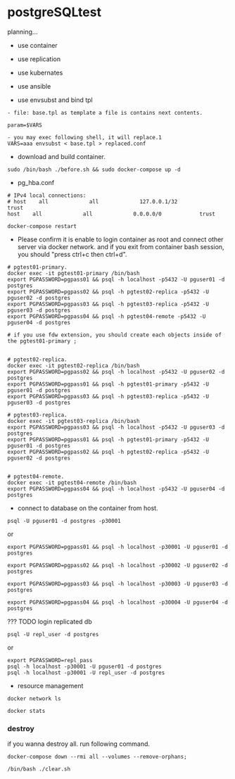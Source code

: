 # postgreSQLtest

planning...

 - use container
 - use replication
 - use kubernates
 - use ansible

 - use envsubst and bind tpl
```
- file: base.tpl as template a file is contains next contents.

param=$VARS

- you may exec following shell, it will replace.1
VARS=aaa envsubst < base.tpl > replaced.conf 
```

- download and build container.
```
sudo /bin/bash ./before.sh && sudo docker-compose up -d
```

- pg_hba.conf
```
# IPv4 local connections:
# host    all             all             127.0.0.1/32            trust
host    all             all             0.0.0.0/0            trust

```

```
docker-compose restart
```


- Please confirm it is enable to login container as root and connect other server via docker network. and if you exit from container bash session, you should "press ctrl+c then ctrl+d". 



```
# pgtest01-primary.
docker exec -it pgtest01-primary /bin/bash
export PGPASSWORD=pgpass01 && psql -h localhost -p5432 -U pguser01 -d postgres
export PGPASSWORD=pgpass02 && psql -h pgtest02-replica -p5432 -U pguser02 -d postgres
export PGPASSWORD=pgpass03 && psql -h pgtest03-replica -p5432 -U pguser03 -d postgres
export PGPASSWORD=pgpass04 && psql -h pgtest04-remote -p5432 -U pguser04 -d postgres

# if you use fdw extension, you should create each objects inside of the pgtest01-primary ;


# pgtest02-replica.
docker exec -it pgtest02-replica /bin/bash
export PGPASSWORD=pgpass02 && psql -h localhost -p5432 -U pguser02 -d postgres
export PGPASSWORD=pgpass01 && psql -h pgtest01-primary -p5432 -U pguser01 -d postgres
export PGPASSWORD=pgpass03 && psql -h pgtest03-replica -p5432 -U pguser03 -d postgres

# pgtest03-replica.
docker exec -it pgtest03-replica /bin/bash
export PGPASSWORD=pgpass03 && psql -h localhost -p5432 -U pguser03 -d postgres
export PGPASSWORD=pgpass01 && psql -h pgtest01-primary -p5432 -U pguser01 -d postgres
export PGPASSWORD=pgpass02 && psql -h pgtest02-replica -p5432 -U pguser02 -d postgres


# pgtest04-remote.
docker exec -it pgtest04-remote /bin/bash
export PGPASSWORD=pgpass04 && psql -h localhost -p5432 -U pguser04 -d postgres

```



- connect to database on the container from host.
```
psql -U pguser01 -d postgres -p30001
```
or
```
export PGPASSWORD=pgpass01 && psql -h localhost -p30001 -U pguser01 -d postgres

```
```
export PGPASSWORD=pgpass02 && psql -h localhost -p30002 -U pguser02 -d postgres

```
```
export PGPASSWORD=pgpass03 && psql -h localhost -p30003 -U pguser03 -d postgres

```
```
export PGPASSWORD=pgpass04 && psql -h localhost -p30004 -U pguser04 -d postgres

```


??? TODO login replicated db
```
psql -U repl_user -d postgres
```
or 
```
export PGPASSWORD=repl_pass
psql -h localhost -p30001 -U pguser01 -d postgres
psql -h localhost -p30001 -U repl_user -d postgres
```

- resource management

```
docker network ls

```

```
docker stats
```

### destroy
if you wanna destroy all. run following command.
```
docker-compose down --rmi all --volumes --remove-orphans;

/bin/bash ./clear.sh
```
